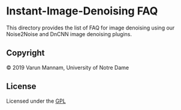 # Instant-Image-Denoising FAQ
This directory provides the list of FAQ for image denoising using our Noise2Noise and DnCNN image denoising plugins. 




## **Copyright**

© 2019 Varun Mannam, University of Notre Dame  

## **License**

Licensed under the [GPL](https://github.com/ND-HowardGroup/Instant_image_denoising/blob/master/LICENSE)

